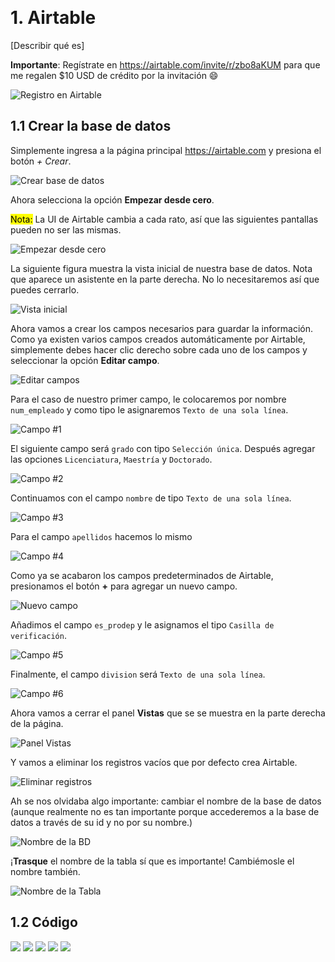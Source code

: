 &nbsp;
# 1.  Airtable

[Describir qué es]

**Importante**: Regístrate en https://airtable.com/invite/r/zbo8aKUM
para que me regalen $10 USD de crédito por la invitación 😄

![Registro en Airtable](img/airtable1.png)

## 1.1 Crear la base de datos

Simplemente ingresa a la página principal https://airtable.com
y presiona el botón _+ Crear_.

![Crear base de datos](img/airtable2.png)

Ahora selecciona la opción **Empezar desde cero**.

<mark>Nota:</mark> La UI de Airtable cambia a cada rato,
así que las siguientes pantallas pueden no ser las mismas.

![Empezar desde cero](img/airtable3.png)

La siguiente figura muestra la vista inicial de nuestra base de datos.
Nota que aparece un asistente en la parte derecha. No lo necesitaremos así que puedes cerrarlo.

![Vista inicial](img/airtable4.png)
 
Ahora vamos a crear los campos necesarios para guardar la información. Como ya 
existen varios campos creados automáticamente por Airtable, simplemente debes hacer
clic derecho sobre cada uno de los campos y seleccionar la opción **Editar campo**.

![Editar campos](img/airtable5.png)

Para el caso de nuestro primer campo, le colocaremos por nombre `num_empleado` y como
tipo le asignaremos `Texto de una sola línea`.

![Campo #1](img/airtable6.png)

El siguiente campo será `grado` con tipo `Selección única`. Después agregar las opciones 
`Licenciatura`, `Maestría` y `Doctorado`.

![Campo #2](img/airtable7.png)

Continuamos con el campo `nombre` de tipo `Texto de una sola línea`.

![Campo #3](img/airtable8.png)

Para el campo `apellidos` hacemos lo mismo

![Campo #4](img/airtable9.png)

Como ya se acabaron los campos predeterminados de Airtable, presionamos el botón **+** para agregar
un nuevo campo.

![Nuevo campo](img/airtable10.png)

Añadimos el campo `es_prodep` y le asignamos el tipo `Casilla de verificación`.

![Campo #5](img/airtable11.png)

Finalmente, el campo `division` será `Texto de una sola línea`.

![Campo #6](img/airtable12.png)

Ahora vamos a cerrar el panel **Vistas** que se se muestra en la parte derecha de la página.

![Panel Vistas](img/airtable13.png)

Y vamos a eliminar los registros vacíos que por defecto crea Airtable.

![Eliminar registros](img/airtable14.png)

Ah se nos olvidaba algo importante: cambiar el nombre de la base de datos (aunque realmente no
es tan importante porque accederemos a la base de datos a través de su id y no por su nombre.)

![Nombre de la BD](img/airtable15.png)

¡__Trasque__ el nombre de la tabla sí que es importante! Cambiémosle el nombre también.

![Nombre de la Tabla](img/airtable.png)


## 1.2 Código





![](img/airtable.png)
![](img/airtable.png)
![](img/airtable.png)
![](img/airtable.png)
![](img/airtable.png)
